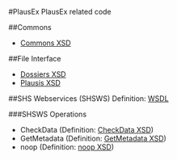 #PlausEx
PlausEx related code

##Commons
* [Commons XSD](https://github.com/BFS-SHS-MSAS/PlausEx/raw/master/commons/16/commons-16-11-14.xsd)

##File Interface
* [Dossiers XSD](https://github.com/BFS-SHS-MSAS/PlausEx/raw/master/dossiers/15/dossiers-15-7-16.xsd)
* [Plausis XSD](https://github.com/BFS-SHS-MSAS/PlausEx/raw/master/plausis/15/plausis-15-7-16.xsd)

##SHS Webservices (SHSWS)
Definition: [WSDL](https://github.com/BFS-SHS-MSAS/PlausEx/raw/master/shsws/16/shsws-16-11-14.wsdl)
 
###SHSWS Operations
* CheckData (Definition: [CheckData XSD](https://github.com/BFS-SHS-MSAS/PlausEx/raw/master/checkdata/15/checkdata-16-11-14.xsd))  
* GetMetadata (Definition: [GetMetadata XSD](https://github.com/BFS-SHS-MSAS/PlausEx/raw/master/getmetadata/16/getmetadata-16-11-14.xsd))
* noop (Definition: [noop XSD](https://github.com/BFS-SHS-MSAS/PlausEx/raw/master/noop/16/noop-16-11-14.xsd))
